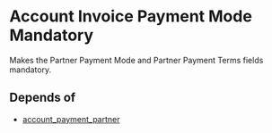 # Account Invoice Payment Mode Mandatory

Makes the Partner Payment Mode and Partner Payment Terms fields mandatory.

## Depends of

- [account_payment_partner](https://github.com/OCA/bank-payment/tree/12.0/account_payment_partner)
